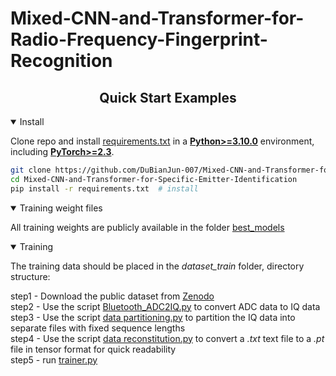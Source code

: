 # Mixed-CNN-and-Transformer-for-Radio-Frequency-Fingerprint-Recognition

## <div align="center">Quick Start Examples</div>

<details open>
<summary>Install</summary>


Clone repo and
install [requirements.txt](https://github.com/DuBianJun-007/Mixed-CNN-and-Transformer-for-Specific-Emitter-Identification/blob/main/requirements.txt)
in a
[**Python>=3.10.0**](https://www.python.org/) environment, including
[**PyTorch>=2.3**](https://pytorch.org/get-started/locally/).

```bash
git clone https://github.com/DuBianJun-007/Mixed-CNN-and-Transformer-for-Specific-Emitter-Identification.git  # clone
cd Mixed-CNN-and-Transformer-for-Specific-Emitter-Identification
pip install -r requirements.txt  # install
```

</details>

<details open>
<summary>Training weight files</summary>

All training weights are publicly available in the folder [best_models](https://github.com/DuBianJun-007/Mixed-CNN-and-Transformer-for-Specific-Emitter-Identification/blob/main/best_models)
</details>

<details open>

<summary>Training</summary>

The training data should be placed in the _dataset_train_ folder, directory structure:

step1 - Download the public dataset from [Zenodo](https://zenodo.org/records/3876140) \
step2 - Use the script [Bluetooth_ADC2IQ.py]() to convert ADC data to IQ data  \
step3 - Use the script [data partitioning.py]() to partition the IQ data into separate files with fixed sequence lengths         \
step4 - Use the script [data reconstitution.py]() to convert a _.txt_ text file to a _.pt_ file in tensor format for quick readability         \
step5 - run [trainer.py]()         



</details>
